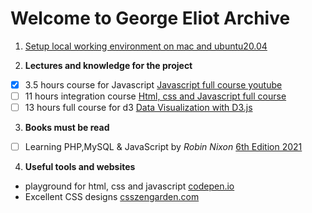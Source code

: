 # Welcome to George Eliot Archive

1. [Setup local working environment on mac and ubuntu20.04](setup)


2. **Lectures and knowledge for the project**
- [x] 3.5 hours course for Javascript [Javascript full course youtube](https://www.youtube.com/watch?v=PkZNo7MFNFg)
- [ ] 11 hours integration course [Html, css and Javascript full course](https://www.youtube.com/watch?v=TdqQqyc7pfU&t=27445s)
- [ ] 13 hours full course for d3 [Data Visualization with D3.js](https://www.youtube.com/watch?v=_8V5o2UHG0E)

3. **Books must be read**
- [ ] Learning PHP,MySQL & JavaScript by _Robin Nixon_ [6th Edition 2021](https://www.oreilly.com/library/view/learning-php-mysql/9781492093817/)

4. **Useful tools and websites**
-   playground for html, css and javascript [codepen.io](https://codepen.io)
-   Excellent CSS designs [csszengarden.com](http://www.csszengarden.com/)
